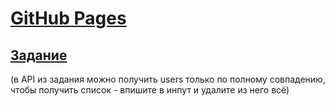 # [GitHub Pages](https://6seraph.github.io/vue_test/)
## [Задание](https://docs.google.com/document/d/1aDXXtXzggLLIPiUrMXSdzAFalLwF6Vnu93ZO7FcQtRo/preview)
(в API из задания можно получить users только по полному совпадению, чтобы получить список - впишите в инпут и удалите из него всё)
